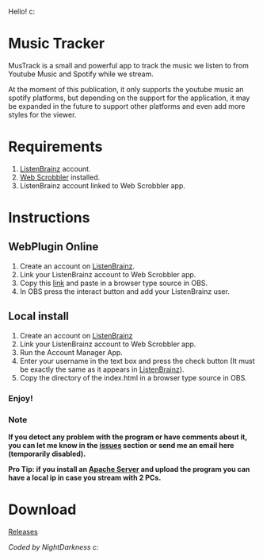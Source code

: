 Hello! c:

# Music Tracker

MusTrack is a small and powerful app to track the music we listen to from Youtube Music and Spotify while we stream.

At the moment of this publication, it only supports the youtube music an spotify platforms, but depending on the support for the application, it may be expanded in the future to support other platforms and even add more styles for the viewer.

# Requirements

1) [ListenBrainz](https://listenbrainz.org/) account.
2) [Web Scrobbler](https://chrome.google.com/webstore/detail/web-scrobbler/hhinaapppaileiechjoiifaancjggfjm?hl=en) installed.
3) ListenBrainz account linked to Web Scrobbler app.
# Instructions

## WebPlugin Online

1) Create an account on [ListenBrainz](https://listenbrainz.org/).
2) Link your ListenBrainz account to Web Scrobbler app.
3) Copy this [link](https://nightdarkness.github.io/Music_Tracker/) and paste in a browser type source in OBS.
4) In OBS press the interact button and add your ListenBrainz user.

## Local install

1) Create an account on [ListenBrainz](https://listenbrainz.org/)
2) Link your ListenBrainz account to Web Scrobbler app.
3) Run the Account Manager App.
4) Enter your username in the text box and press the check button (It must be exactly the same as it appears in [ListenBrainz](https://listenbrainz.org/)).
5) Copy the directory of the index.html in a browser type source in OBS.

### Enjoy!

### Note

**If you detect any problem with the program or have comments about it, you can let me know in the [issues](https://github.com/NIghtDarkness/Music_Tracker/issues) section or send me an email here (temporarily disabled).**


**Pro Tip: if you install an [Apache Server](https://httpd.apache.org/download.cgi) and upload the program you can have a local ip in case you stream with 2 PCs.**

# Download

[Releases](https://github.com/NIghtDarkness/Music_Tracker/releases)

_Coded by NightDarkness c:_
